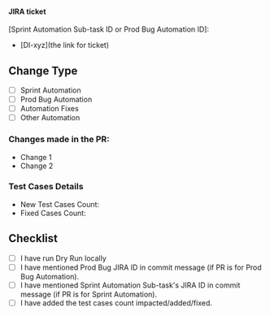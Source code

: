 #### JIRA ticket
[Sprint Automation Sub-task ID or Prod Bug Automation ID]:

- [DI-xyz](the link for ticket)

## Change Type
- [ ] Sprint Automation
- [ ] Prod Bug Automation
- [ ] Automation Fixes
- [ ] Other Automation

### Changes made in the PR: 

- Change 1
- Change 2

### Test Cases Details

- New Test Cases Count:
- Fixed Cases Count:

## Checklist
- [ ] I have run Dry Run locally
- [ ] I have mentioned Prod Bug JIRA ID in commit message (if PR is for Prod Bug Automation).
- [ ] I have mentioned Sprint Automation Sub-task's JIRA ID in commit message (if PR is for Sprint Automation).
- [ ] I have added the test cases count impacted/added/fixed.